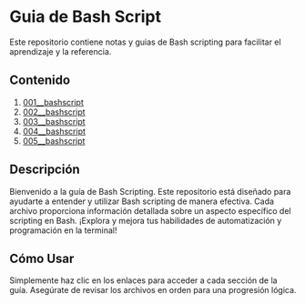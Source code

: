 # Guia de Bash Script

Este repositorio contiene notas y guias de Bash scripting para facilitar el aprendizaje y la referencia.

## Contenido

<!-- 1. [Introducción a Bash Scripting](001__bashscript.md)
2. [Estructuras de Control en Bash](002__bashscript.md)
3. [Manipulación de Archivos y Directorios](003__bashscript.md)
4. [Funciones en Bash](004__bashscript.md)
5. [Trucos y Mejores Prácticas en Bash](005__bashscript.md) -->

1. [001__bashscript](/markdown/001__bashscript.md)
1. [002__bashscript](/markdown/002__bashscript.md)
1. [003__bashscript](/markdown/003__bashscript.md)
1. [004__bashscript](/markdown/004__bashscript.md)
1. [005__bashscript](/markdown/005__bashscript.md)

## Descripción

Bienvenido a la guía de Bash Scripting. Este repositorio está diseñado para ayudarte a entender y utilizar Bash scripting de manera efectiva. Cada archivo proporciona información detallada sobre un aspecto específico del scripting en Bash. ¡Explora y mejora tus habilidades de automatización y programación en la terminal!

## Cómo Usar

Simplemente haz clic en los enlaces para acceder a cada sección de la guía. Asegúrate de revisar los archivos en orden para una progresión lógica.